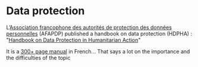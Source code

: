 # Data protection

L’[Association francophone des autorités de protection des données personnelles][1] (AFAPDP) 
published a handbook on data protection (HDPHA) :
 "[Handbook on Data Protection in Humanitarian Action][2]"
 
It is a [300+ page manual][4] in French... That says a lot on the importance and the difficulties of the topic 
 

[1]: https://www.afapdp.org/archives/4195
[2]: https://www.icrc.org/en/handbook-data-protection-humanitarian-action
[3]: https://brusselsprivacyhub.eu/index.html
[4]: https://gateway.ipfs.io/ipfs/QmWc1ATHNfQXVt9jkTgHcTVcLYHmJPTeaibweHmAzS7TtH/4305.01_001-ebook.pdf
